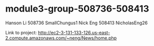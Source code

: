 # module3-group-508736-508413
Hanson Li 508736 SmallChungus1
Nick Eng 508413 NicholasEng26

Link to project:
http://ec2-3-131-133-126.us-east-2.compute.amazonaws.com/~neng/News/home.php

